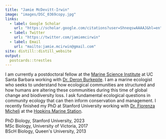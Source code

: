 ```yaml
---
title: "Jamie McDevitt-Irwin"
image: "images/DSC_0369copy.jpg"
links:
  - label: Google Scholar
    url: "https://scholar.google.com/citations?user=ShneqswAAAAJ&hl=en"
  - label: Twitter
    url: "https://twitter.com/jamiemcirwin"   
  - label: Email
    url: "mailto:jamie.mcirwin@gmail.com"   
site: distill::distill_website
output:
  postcards::trestles
---
```



I am currently a postdoctoral fellow at the [Marine Science Institute](https://msi.ucsb.edu/) at UC Santa Barbara working with [Dr. Deron Burkepile](https://labs.eemb.ucsb.edu/burkepile/deron/). I am a marine ecologist who seeks to understand how ecological communities are structured and how humans are altering these communities during this time of global change and biodiversity loss. I ask fundamental ecological questions in community ecology that can then inform conservation and management. I recently finished my PhD at Stanford University working with [Dr. Fiorenza Micheli](https://michelilab.stanford.edu/) at the [Hopkins Marine Station](https://hopkinsmarinestation.stanford.edu/).

PhD Biology, Stanford University, 2023  
MSc Biology, University of Victoria, 2017  
BScH Biology, Queen's University, 2013  


<meta http-equiv='cache-control' content='no-cache'> 
<meta http-equiv='expires' content='0'> 
<meta http-equiv='pragma' content='no-cache'>
